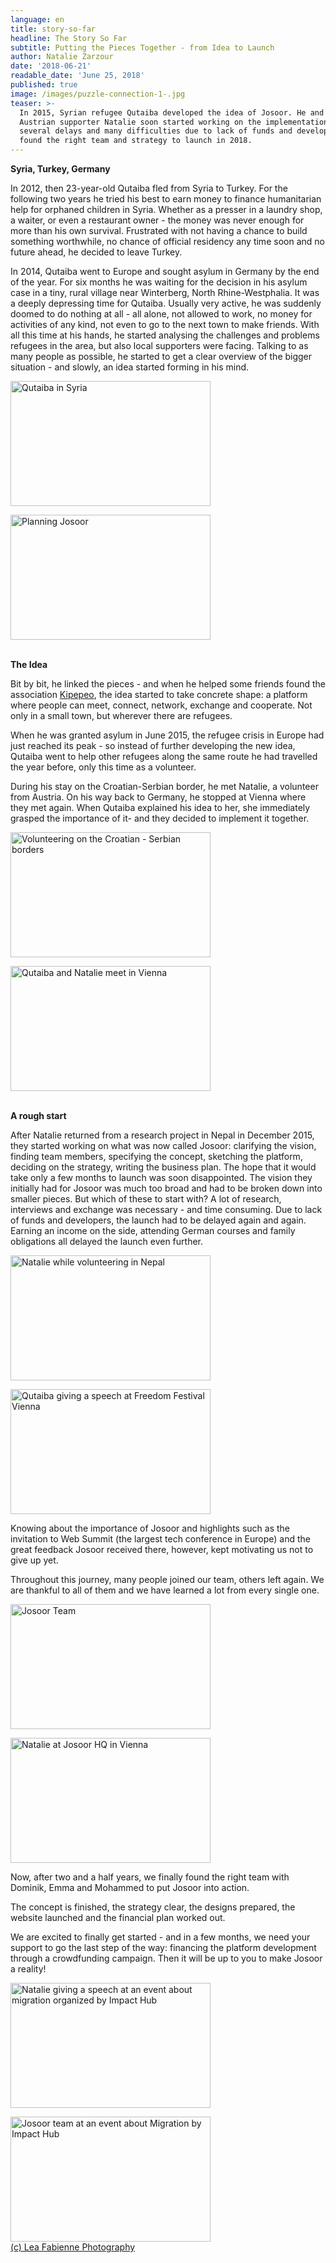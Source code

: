 ```yaml
---
language: en
title: story-so-far
headline: The Story So Far
subtitle: Putting the Pieces Together - from Idea to Launch
author: Natalie Zarzour
date: '2018-06-21'
readable_date: 'June 25, 2018'
published: true
image: /images/puzzle-connection-1-.jpg
teaser: >-
  In 2015, Syrian refugee Qutaiba developed the idea of ​​Josoor. He and
  Austrian supporter Natalie soon started working on the implementation. After
  several delays and many difficulties due to lack of funds and developers they
  found the right team and strategy to launch in 2018.
---
```

**Syria, Turkey, Germany**

In  2012, then 23-year-old Qutaiba fled from Syria to Turkey. For the following two years he tried his best to earn money to finance humanitarian help for orphaned children in Syria. Whether as a presser in a laundry shop, a waiter, or even a restaurant owner - the money was never enough for more than his own survival. Frustrated with not having a chance to build something worthwhile, no chance of official residency any time soon and no future ahead, he decided to leave Turkey. 

In 2014, Qutaiba went to Europe and sought asylum in Germany by the end of the year. For six months he was waiting for the decision in his asylum case in a tiny, rural village near Winterberg, North Rhine-Westphalia. It was a deeply depressing time for Qutaiba. Usually very active, he was suddenly doomed to do nothing at all - all alone, not allowed to work, no money for activities of any kind, not even to go to the next town to make friends. With all this time at his hands, he started analysing the challenges and problems refugees in the area, but also local supporters were facing. Talking to as many people as possible, he started to get a clear overview of the bigger situation - and slowly, an idea started forming in his mind. 

<img src="/images/2013-08-18-10.44.15.jpg" width="320" height="200" float="center" markdown="3" title="Qutaiba in Syria">

<img src="/images/img_3468.jpg" width="320" height="200" float="center" markdown="3" title="Planning Josoor"><br></br>

**The Idea**

Bit by bit, he linked the pieces - and when he helped some friends found the association [Kipepeo](http://wandlungsraeume-winterberg.de/about-foundation/), the idea started to take concrete shape: a platform where people can meet, connect, network, exchange and cooperate. Not only in a small town, but wherever there are refugees.

When he was granted asylum in June 2015, the refugee crisis in Europe had just reached its peak - so instead of further developing the new idea, Qutaiba went to help other refugees along the same route he had travelled the year before, only this time as a volunteer.

During his stay on the Croatian-Serbian border, he met Natalie, a volunteer from Austria. On his way back to Germany, he stopped at Vienna where they met again. When Qutaiba explained his idea to her, she immediately grasped the importance of it- and they decided to implement it together.

<img src="/images/img-20150921-wa0020.jpg" width="320" height="200" float="center" markdown="3" title="Volunteering on the Croatian - Serbian borders">

<img src="/images/wp_20150925_19_55_29_pro.jpg" width="320" height="200" float="center" markdown="3" title="Qutaiba and Natalie meet in Vienna"><br></br>

**A rough start**

After Natalie returned from a research project in Nepal in December 2015, they started working on what was now called Josoor: clarifying the vision, ​​finding team members, specifying the concept, sketching the platform, deciding on the strategy, writing the business plan. The hope that it would take only a few months to launch was soon disappointed. The vision they initially had for Josoor was much too broad and had to be broken down into smaller pieces. But which of these to start with? A lot of research, interviews and exchange was necessary - and time consuming.  Due to lack of funds and developers, the launch had to be delayed again and again. Earning an income on the side, attending German courses and family obligations all delayed the launch even further.

<img src="/images/n-in-nepal-3.jpg" width="320" height="200" float="center" markdown="3" title="Natalie while volunteering in Nepal">

<img src="/images/qutaiba-speech.jpg" width="320" height="200" float="center" markdown="3" title="Qutaiba giving a speech at Freedom Festival Vienna"><br>

Knowing about the importance of Josoor and highlights such as the invitation to Web Summit (the largest tech conference in Europe) and the great feedback Josoor received there, however, kept motivating us not to give up yet.

Throughout this journey, many people joined our team, others left again. We are thankful to all of them and we have learned a lot from every single one. 

<img src="/images/hq-team-2.jpg" width="320" height="200" float="center" markdown="3" title="Josoor Team">

<img src="/images/dsc_0055.jpg" width="320" height="200" float="center" markdown="3" title="Natalie at Josoor HQ in Vienna"><br>

Now, after two and a half years, we finally found the right team with Dominik, Emma and Mohammed to put Josoor into action.

The concept is finished, the strategy clear, the designs prepared, the website launched and the financial plan worked out.

We are excited to finally get started - and in a few months, we need your support to go the last step of the way: financing the platform development through a crowdfunding campaign. Then it will be up to you to make Josoor a reality!

<img src="/images/impacthub5.png" width="320" height="200" float="center" markdown="3" title="Natalie giving a speech at an event about migration organized by Impact Hub">

<img src="/images/impacthub1.png" width="320" height="200" float="center" markdown="3" title="Josoor team at an event about Migration by Impact Hub"><br><a href="https://www.facebook.com/LeaFabienne.Photography/">(c) Lea Fabienne Photography</a></br><br></br>
